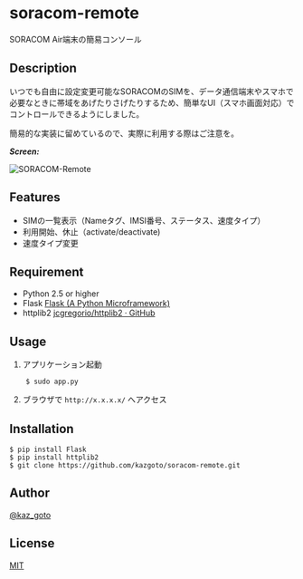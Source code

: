 # soracom-remote

SORACOM Air端末の簡易コンソール

## Description

いつでも自由に設定変更可能なSORACOMのSIMを、データ通信端末やスマホで必要なときに帯域をあげたりさげたりするため、簡単なUI（スマホ画面対応）でコントロールできるようにしました。

簡易的な実装に留めているので、実際に利用する際はご注意を。

***Screen:***

![SORACOM-Remote](https://s3-ap-northeast-1.amazonaws.com/soracom-remote/SORACOM-Remote.png)

## Features

- SIMの一覧表示（Nameタグ、IMSI番号、ステータス、速度タイプ）
- 利用開始、休止（activate/deactivate)
- 速度タイプ変更


## Requirement

- Python 2.5 or higher
- Flask [Flask (A Python Microframework)](http://flask.pocoo.org/)
- httplib2 [jcgregorio/httplib2 · GitHub](https://github.com/jcgregorio/httplib2)

## Usage

1. アプリケーション起動
```
	$ sudo app.py
```
2. ブラウザで `http://x.x.x.x/` へアクセス

## Installation

	$ pip install Flask
	$ pip install httplib2
	$ git clone https://github.com/kazgoto/soracom-remote.git

## Author

[@kaz_goto](https://twitter.com/kaz_goto)

## License

[MIT](https://raw.githubusercontent.com/b4b4r07/dotfiles/master/doc/LICENSE-MIT.txt)
